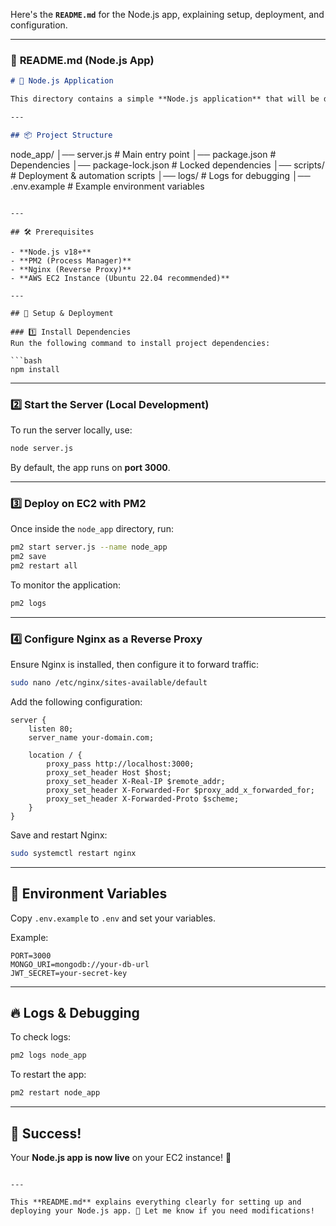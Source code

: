 Here's the **`README.md`** for the Node.js app, explaining setup, deployment, and configuration.  

---

### 📜 **README.md (Node.js App)**  

```md
# 🚀 Node.js Application

This directory contains a simple **Node.js application** that will be deployed on an **AWS EC2 instance** using **PM2** and **Nginx** as a reverse proxy.

---

## 📦 Project Structure

```
node_app/
│── server.js         # Main entry point
│── package.json      # Dependencies
│── package-lock.json # Locked dependencies
│── scripts/          # Deployment & automation scripts
│── logs/             # Logs for debugging
│── .env.example      # Example environment variables
```

---

## 🛠️ Prerequisites

- **Node.js v18+**
- **PM2 (Process Manager)**
- **Nginx (Reverse Proxy)**
- **AWS EC2 Instance (Ubuntu 22.04 recommended)**

---

## 🚀 Setup & Deployment

### 1️⃣ Install Dependencies  
Run the following command to install project dependencies:

```bash
npm install
```

---

### 2️⃣ Start the Server (Local Development)
To run the server locally, use:

```bash
node server.js
```

By default, the app runs on **port 3000**.

---

### 3️⃣ Deploy on EC2 with PM2  
Once inside the `node_app` directory, run:

```bash
pm2 start server.js --name node_app
pm2 save
pm2 restart all
```

To monitor the application:

```bash
pm2 logs
```

---

### 4️⃣ Configure Nginx as a Reverse Proxy  
Ensure Nginx is installed, then configure it to forward traffic:

```bash
sudo nano /etc/nginx/sites-available/default
```

Add the following configuration:

```
server {
    listen 80;
    server_name your-domain.com;

    location / {
        proxy_pass http://localhost:3000;
        proxy_set_header Host $host;
        proxy_set_header X-Real-IP $remote_addr;
        proxy_set_header X-Forwarded-For $proxy_add_x_forwarded_for;
        proxy_set_header X-Forwarded-Proto $scheme;
    }
}
```

Save and restart Nginx:

```bash
sudo systemctl restart nginx
```

---

## 📌 Environment Variables  

Copy `.env.example` to `.env` and set your variables.

Example:
```
PORT=3000
MONGO_URI=mongodb://your-db-url
JWT_SECRET=your-secret-key
```

---

## 🔥 Logs & Debugging  

To check logs:
```bash
pm2 logs node_app
```

To restart the app:
```bash
pm2 restart node_app
```

---

## 🎉 Success!  
Your **Node.js app is now live** on your EC2 instance! 🚀
```

---

This **README.md** explains everything clearly for setting up and deploying your Node.js app. 🚀 Let me know if you need modifications!
